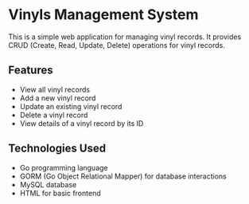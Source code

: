 # Vinyls Management System

This is a simple web application for managing vinyl records. It provides CRUD (Create, Read, Update, Delete) operations for vinyl records.

## Features

- View all vinyl records
- Add a new vinyl record
- Update an existing vinyl record
- Delete a vinyl record
- View details of a vinyl record by its ID

## Technologies Used

- Go programming language
- GORM (Go Object Relational Mapper) for database interactions
- MySQL database
- HTML for basic frontend
